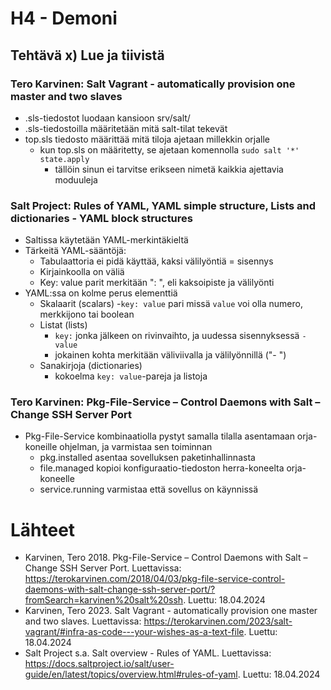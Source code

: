 # H4 - Demoni

## Tehtävä x) Lue ja tiivistä

### Tero Karvinen: Salt Vagrant - automatically provision one master and two slaves

- .sls-tiedostot luodaan kansioon srv/salt/
- .sls-tiedostoilla määritetään mitä salt-tilat tekevät
- top.sls tiedosto määrittää mitä tiloja ajetaan millekkin orjalle
  - kun top.sls on määritetty, se ajetaan komennolla ````sudo salt '*' state.apply````
    - tällöin sinun ei tarvitse erikseen nimetä kaikkia ajettavia moduuleja
   
### Salt Project: Rules of YAML, YAML simple structure, Lists and dictionaries - YAML block structures

- Saltissa käytetään YAML-merkintäkieltä
- Tärkeitä YAML-sääntöjä:
  - Tabulaattoria ei pidä käyttää, kaksi välilyöntiä = sisennys
  - Kirjainkoolla on väliä
  - Key: value parit merkitään ": ", eli kaksoipiste ja välilyönti
 - YAML:ssa on kolme perus elementtiä
   - Skalaarit (scalars)
     -````key: value```` pari missä ````value```` voi olla numero, merkkijono tai boolean
   - Listat (lists)
     - ````key:```` jonka jälkeen on rivinvaihto, ja uudessa sisennyksessä ````- value````
     - jokainen kohta merkitään väliviivalla ja välilyönnillä ("- ")
   - Sanakirjoja (dictionaries)
     - kokoelma ````key: value````-pareja ja listoja

### Tero Karvinen: Pkg-File-Service – Control Daemons with Salt – Change SSH Server Port

- Pkg-File-Service kombinaatiolla pystyt samalla tilalla asentamaan orja-koneille ohjelman, ja varmistaa sen toiminnan
  - pkg.installed asentaa sovelluksen paketinhallinnasta
  - file.managed kopioi konfiguraatio-tiedoston herra-koneelta orja-koneelle
  - service.running varmistaa että sovellus on käynnissä

# Lähteet

- Karvinen, Tero 2018. Pkg-File-Service – Control Daemons with Salt – Change SSH Server Port. Luettavissa: https://terokarvinen.com/2018/04/03/pkg-file-service-control-daemons-with-salt-change-ssh-server-port/?fromSearch=karvinen%20salt%20ssh. Luettu: 18.04.2024
- Karvinen, Tero 2023. Salt Vagrant - automatically provision one master and two slaves. Luettavissa: https://terokarvinen.com/2023/salt-vagrant/#infra-as-code---your-wishes-as-a-text-file. Luettu: 18.04.2024
- Salt Project s.a. Salt overview - Rules of YAML. Luettavissa: https://docs.saltproject.io/salt/user-guide/en/latest/topics/overview.html#rules-of-yaml. Luettu: 18.04.2024
